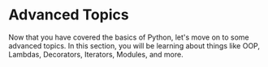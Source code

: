 # Advanced Topics

Now that you have covered the basics of Python, let's move on to some advanced topics. In this section, you will be learning about things like OOP, Lambdas, Decorators, Iterators, Modules, and more.
